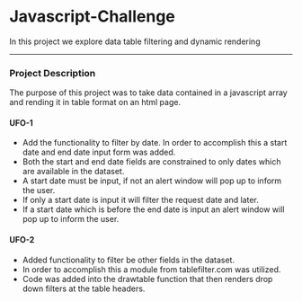 # Javascript-Challenge
In this project we explore data table filtering and dynamic rendering

***
               
### Project Description

The purpose of this project was to take data contained in a javascript array and rending it in table format on an html page.

#### UFO-1   
- Add the functionality to filter by date.  In order to accomplish this a start date and end date input form was added.
- Both the start and end date fields are constrained to only dates which are available in the dataset.
- A start date must be input, if not an alert window will pop up to inform the user.
- If only a start date is input it will filter the request date and later.
- If a start date which is before the end date is input an alert window will pop up to inform the user.

#### UFO-2
- Added functionality to filter be other fields in the dataset.
- In order to accomplish this a module from tablefilter.com was utilized.
- Code was added into the drawtable function that then renders drop down filters at the table headers.



